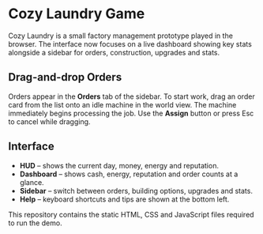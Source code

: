 # Cozy Laundry Game

Cozy Laundry is a small factory management prototype played in the browser. The interface now focuses on a live dashboard showing key stats alongside a sidebar for orders, construction, upgrades and stats.

## Drag-and-drop Orders

Orders appear in the **Orders** tab of the sidebar. To start work, drag an order card from the list onto an idle machine in the world view. The machine immediately begins processing the job. Use the **Assign** button or press Esc to cancel while dragging.

## Interface

- **HUD** – shows the current day, money, energy and reputation.
- **Dashboard** – shows cash, energy, reputation and order counts at a glance.
- **Sidebar** – switch between orders, building options, upgrades and stats.
- **Help** – keyboard shortcuts and tips are shown at the bottom left.

This repository contains the static HTML, CSS and JavaScript files required to run the demo.
